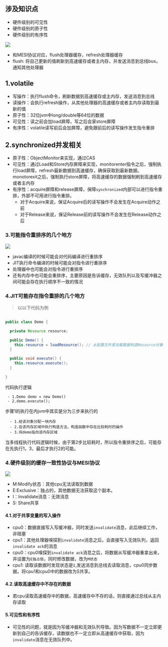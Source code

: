 ## 涉及知识点
 - 硬件级别的可见性
 - 硬件级别的原子性
 - 硬件级别的有序性


![](https://tva1.sinaimg.cn/large/008eGmZEly1gn89fxnz3mj31eo0u0q4z.jpg)
 - 和MESI协议对应，flush处理器缓存，refresh处理器缓存
 - flush: 将自己更新的值刷新到高速缓存或者主内存，并发送消息到总线bus，通知其他处理器


## 1.volatile
 - 写操作：执行flush命令，刷新数据到高速缓存或主内存，发送消息到总线
 - 读操作：会执行refresh操作，从其他处理器的高速缓存或者主内存读取到最新的值
 - 原子性：32位jvm中long/double等64位的数据
 - 可见性：读之前会加load屏障，写之后会家store屏障
 - 有序性：volatile读写前后会加屏障，避免跟前后的读写操作发生指令重排



## 2.synchronized并发相关
 - 原子性：ObjectMonitor来实现，通过CAS
 - 可见性：通过Load和Store内存屏障来实现，monitorenter指令之后，强制执行load屏障，refresh最新数据到高速缓存，确保获取到最新数据。monotorexit之后，强制执行store屏障，将高速缓存的数据强制刷到高速缓存或者主内存
 - 有序性：acquire屏障和release屏障，保障`synchronized`内部可以进行指令重排，外部不可用进行指令重排。
   - 对于Acquire来说，保证Acquire后的读写操作不会发生在Acquire动作之前
   - 对于Release来说，保证Release前的读写操作不会发生在Release动作之后


### 3.可能指令重排序的几个地方

![](https://tva1.sinaimg.cn/large/008eGmZEly1gn89suq3ctj31es0iewgi.jpg)
 - javac编译的时候可能会对代码编译进行重排序
 - JIT执行命令编译的时候可能会对指令进行重排序
 - 处理器中也可能会对指令进行重排序
 - 还有内存中也可能会重排序，主要原因是告诉缓存，无效队列以及写缓冲器之间可能会存在执行顺序不一致的情况

### 4.JIT可能存在指令重排的几个地方
> 以以下代码为例
```java
    
public class Demo {

  private Resource resource;

  public Demo() {
    this.resource = loadResource(); // 从配置文件里加载数据构造Resource对象
  }

  public void execute() {
    this.resource.execute();
  }

}
```
代码执行逻辑
```
 - 1.Demo demo = new Demo()
 - 2.demo.execute();
```
步骤1的执行在内jvm中其实是分为三步来执行的
```
  - 1.给该对象分配一块内存
  - 2.在该内存区域中执行构造方法，构造函数中存在比较耗时的操作
  - 3.将demo指向该内存区域
```
当多线程执行代码逻辑时候，由于第2步比较耗时，所以指令重排序之后，可能存在先执行1，3，最后才执行2的可能。

### 4.硬件级别的缓存一致性协议与MESI协议
![](https://tva1.sinaimg.cn/large/008eGmZEly1gng6ozv7g7j314u0h7dhc.jpg)

 - M:Modify状态：其他cpu无法读取到数据
 - E:Exclusive：独占的，其他数据无法获取这个副本。
 - I：Invalidate消息：无效消息
 - S: Share共享
#### 4.1.对于共享变量的写入操作
 - cpu0：数据直接写入写缓冲器，同时发送`invalidate`消息，此后继续工作，非阻塞
 - cpu1：其他处理器嗅探到`invalidate`消息之后，会直接写入无效队列，返回`invalidate ack`的消息
 - cpu0：cpu0嗅探到`invalidate ack`消息之后，将数据从写缓冲器重拿出来，并设置为`E独占锁`，同时修改数据，改为`M状态` 
 - cpu1: 读取该数据时发现状态是`I`,发送消息到总线去读取消息，cpu0同步数据，将cpu1和cpu0中的数据改为S共享。

#### 4.2.读取高速缓存中不存在的数据
 - 若cpu读取高速缓存中的数据，高速缓存中不存的话，则直接通过总线从主内存读取

#### 5.可见性和有序性 
 - 可见性的问题，就是因为写缓冲器和无效队列导致。因为写数据不一定立即更新到自己的告诉缓存，读数据也不一定立即从高速缓存中获取，因为`invalidate`消息在无效队列中。

